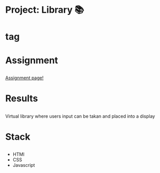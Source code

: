 # Project: Library :books: <h1> tag
 
 # Assignment <h2>

[Assignment page!](https://www.theodinproject.com/paths/full-stack-javascript/courses/javascript/lessons/library)

# Results <h2>

Virtual library where users input can be takan and placed into a display

# Stack <h2>

* HTMl
* CSS
* Javascript


